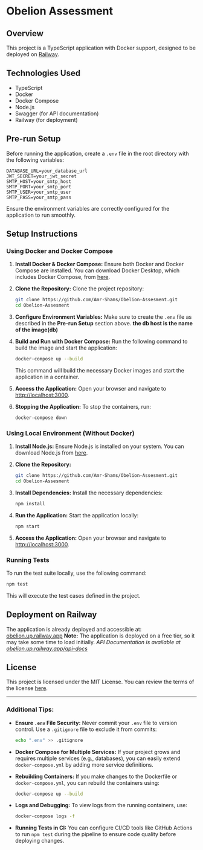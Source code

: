 
# Obelion Assessment

## Overview
This project is a TypeScript application with Docker support, designed to be deployed on [Railway](https://obelion.up.railway.app).

## Technologies Used
- TypeScript
- Docker
- Docker Compose
- Node.js
- Swagger (for API documentation)
- Railway (for deployment)

## Pre-run Setup
Before running the application, create a `.env` file in the root directory with the following variables:

```env
DATABASE_URL=your_database_url
JWT_SECRET=your_jwt_secret
SMTP_HOST=your_smtp_host
SMTP_PORT=your_smtp_port
SMTP_USER=your_smtp_user
SMTP_PASS=your_smtp_pass
```

Ensure the environment variables are correctly configured for the application to run smoothly.

## Setup Instructions

### Using Docker and Docker Compose

1. **Install Docker & Docker Compose:**
   Ensure both Docker and Docker Compose are installed. You can download Docker Desktop, which includes Docker Compose, from [here](https://www.docker.com/products/docker-desktop).

2. **Clone the Repository:**
   Clone the project repository:
   ```sh
   git clone https://github.com/Amr-Shams/Obelion-Assesment.git
   cd Obelion-Assesment
   ```

3. **Configure Environment Variables:**
   Make sure to create the `.env` file as described in the **Pre-run Setup** section above. **the db host is the name of the image(db)**
4. **Build and Run with Docker Compose:**
   Run the following command to build the image and start the application:
   ```sh
   docker-compose up --build
   ```
   
   This command will build the necessary Docker images and start the application in a container.

5. **Access the Application:**
   Open your browser and navigate to [http://localhost:3000](http://localhost:3000).

6. **Stopping the Application:**
   To stop the containers, run:
   ```sh
   docker-compose down
   ```

### Using Local Environment (Without Docker)

1. **Install Node.js:**
   Ensure Node.js is installed on your system. You can download Node.js from [here](https://nodejs.org/).

2. **Clone the Repository:**
   ```sh
   git clone https://github.com/Amr-Shams/Obelion-Assesment.git
   cd Obelion-Assesment
   ```

3. **Install Dependencies:**
   Install the necessary dependencies:
   ```sh
   npm install
   ```

4. **Run the Application:**
   Start the application locally:
   ```sh
   npm start
   ```

5. **Access the Application:**
   Open your browser and navigate to [http://localhost:3000](http://localhost:3000).

### Running Tests

To run the test suite locally, use the following command:
```sh
npm test
```

This will execute the test cases defined in the project.

## Deployment on Railway

The application is already deployed and accessible at:
[obelion.up.railway.app](https://obelion.up.railway.app)
**Note:** The application is deployed on a free tier, so it may take some time to load initially.
*API Documentation is available at [obelion.up.railway.app/api-docs](https://obelion.up.railway.app/api-docs)*
## License
This project is licensed under the MIT License. You can review the terms of the license [here](LICENSE).

---

### Additional Tips:

- **Ensure `.env` File Security:**
   Never commit your `.env` file to version control. Use a `.gitignore` file to exclude it from commits:
   ```sh
   echo ".env" >> .gitignore
   ```

- **Docker Compose for Multiple Services:**
   If your project grows and requires multiple services (e.g., databases), you can easily extend `docker-compose.yml` by adding more service definitions.

- **Rebuilding Containers:**
   If you make changes to the Dockerfile or `docker-compose.yml`, you can rebuild the containers using:
   ```sh
   docker-compose up --build
   ```

- **Logs and Debugging:**
   To view logs from the running containers, use:
   ```sh
   docker-compose logs -f
   ```

- **Running Tests in CI:**
   You can configure CI/CD tools like GitHub Actions to run `npm test` during the pipeline to ensure code quality before deploying changes.

